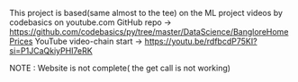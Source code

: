 This project is based(same almost to the tee) on the ML project videos by codebasics on youtube.com
GitHub repo
  -> https://github.com/codebasics/py/tree/master/DataScience/BangloreHomePrices
YouTube video-chain start
  -> https://youtu.be/rdfbcdP75KI?si=P1JCaQkiyPHI7eRK

NOTE : Website is not complete( the get call is not working)
